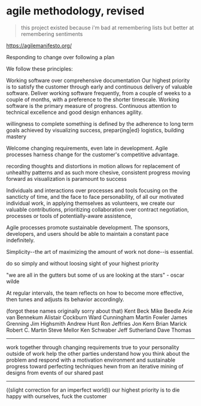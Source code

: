 # agile methodology, revised

> this project existed because i'm bad at remembering lists
> but better at remembering sentiments

https://agilemanifesto.org/

Responding to change over following a plan

 We follow these principles:

Working software over comprehensive documentation
Our highest priority is to satisfy the customer
through early and continuous delivery
of valuable software.
Deliver working software frequently, from a
couple of weeks to a couple of months, with a
preference to the shorter timescale.
Working software is the primary measure of progress.
Continuous attention to technical excellence
and good design enhances agility.

willingness to complete something is defined by the adherence to long term goals
achieved by visualizing success, prepar{ing|ed} logistics, building mastery

Welcome changing requirements, even late in
development. Agile processes harness change for
the customer's competitive advantage.

recording thoughts and distortions
in motion allows for replacement of unhealthy patterns
and as such more chesive, consistent progress
moving forward as visualization is paramount to success

Individuals and interactions over processes and tools
focusing on the sancticty of time, 
and the face to face personability, 
of all our motivated individual work,
in applying themselves as volunteers,
we create our valuable contributions,
prioritizing collaboration over contract negotiation,
processes or tools of potentially-aware assistence,


Agile processes promote sustainable development.
The sponsors, developers, and users should be able
to maintain a constant pace indefinitely.

Simplicity--the art of maximizing the amount
of work not done--is essential.

do so simply and without loosing sight
of your highest priority

"we are all in the gutters but some of us are
looking at the stars" - oscar wilde

At regular intervals, the team reflects on how
to become more effective, then tunes and adjusts
its behavior accordingly.

(forgot these names originally sorry about that)
Kent Beck
Mike Beedle
Arie van Bennekum
Alistair Cockburn
Ward Cunningham
Martin Fowler
James Grenning
Jim Highsmith
Andrew Hunt
Ron Jeffries
Jon Kern
Brian Marick
Robert C. Martin
Steve Mellor
Ken Schwaber
Jeff Sutherland
Dave Thomas




---

work together through changing requirements
true to your personality outside of work
help the other parties understand how you think about the problem
and respond with a motivation environment and sustainable progress
toward perfecting techniques hewn from an iterative mining of 
designs from events of our shared past


---

((slight correction for an imperfect world))
our highest priority is to die happy with ourselves, fuck the customer

